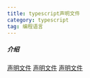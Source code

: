 ```yaml
---
title: typescript声明文件
category: typescript
tag: 编程语言
---
```


##### 介绍

[声明文件](https://blog.csdn.net/banketan1026/article/details/102391190)
[声明文件](https://www.zhihu.com/search?type=content&q=typescript%E5%A3%B0%E6%98%8E%E6%96%87%E4%BB%B6)
[声明文件](https://zhuanlan.zhihu.com/p/133344957)
